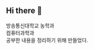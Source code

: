 ## Hi there 👋

<!--
**cando24/cando24** is a ✨ _special_ ✨ repository because its `README.md` (this file) appears on your GitHub profile.

Here are some ideas to get you started:

- 🔭 I’m currently working on ...
- 🌱 I’m currently learning ...
- 👯 I’m looking to collaborate on ...
- 🤔 I’m looking for help with ...
- 💬 Ask me about ...
- 📫 How to reach me: ...
- 😄 Pronouns: ...
- ⚡ Fun fact: ...
-->


방송통신대학교 
농학과  
컴퓨터과학과  
공부한 내용을 정리하기 위해 만들었다.
